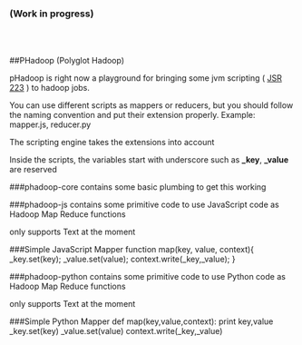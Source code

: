 ### (Work in progress)
<br>
<br>

##PHadoop (Polyglot Hadoop)

pHadoop is right now a playground for bringing some jvm scripting ( <a
        href="http://docs.oracle.com/javase/6/docs/technotes/guides/scripting/index.html">JSR 223</a> ) to hadoop jobs.


You can use different scripts as mappers or reducers, but you should follow the naming convention and put their extension properly. Example: mapper.js, reducer.py

The scripting engine takes the extensions into account

Inside the scripts, the variables start with underscore such as **_key**, **_value** are reserved

###phadoop-core
contains some basic plumbing to get this working

###phadoop-js
contains some primitive code to use JavaScript code as Hadoop Map Reduce functions

only supports Text at the moment


###Simple JavaScript Mapper
	function map(key, value, context){
    	_key.set(key);
    	_value.set(value);
    	context.write(_key,_value);
	}



###phadoop-python
contains some primitive code to use Python code as Hadoop Map Reduce functions

only supports Text at the moment



###Simple Python Mapper
	def map(key,value,context):
    	print key,value
    	_key.set(key)
    	_value.set(value)
    	context.write(_key,_value)



